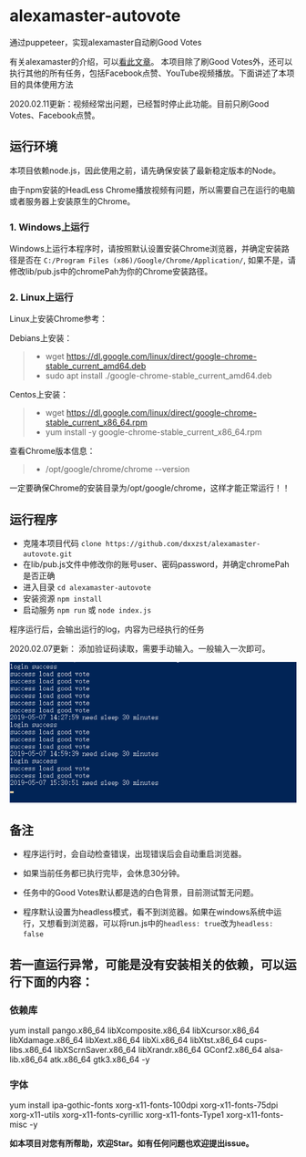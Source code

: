 # alexamaster-autovote
通过puppeteer，实现alexamaster自动刷Good Votes

有关alexamaster的介绍，可以[看此文章](https://www.youneed.win/alexamaster基本介绍，闲置vps挂机赚钱.html)。
本项目除了刷Good Votes外，还可以执行其他的所有任务，包括Facebook点赞、YouTube视频播放。下面讲述了本项目的具体使用方法
 
2020.02.11更新：视频经常出问题，已经暂时停止此功能。目前只刷Good Votes、Facebook点赞。
 
## 运行环境

本项目依赖node.js，因此使用之前，请先确保安装了最新稳定版本的Node。

由于npm安装的HeadLess Chrome播放视频有问题，所以需要自己在运行的电脑或者服务器上安装原生的Chrome。

### 1. Windows上运行
Windows上运行本程序时，请按照默认设置安装Chrome浏览器，并确定安装路径是否在 `C:/Program Files (x86)/Google/Chrome/Application/`,
如果不是，请修改lib/pub.js中的chromePah为你的Chrome安装路径。

### 2. Linux上运行
Linux上安装Chrome参考：

Debians上安装：
> * wget https://dl.google.com/linux/direct/google-chrome-stable_current_amd64.deb
> * sudo apt install ./google-chrome-stable_current_amd64.deb
	
Centos上安装：
> * wget https://dl.google.com/linux/direct/google-chrome-stable_current_x86_64.rpm 
> * yum install -y google-chrome-stable_current_x86_64.rpm

查看Chrome版本信息：
> * /opt/google/chrome/chrome --version

一定要确保Chrome的安装目录为/opt/google/chrome，这样才能正常运行！！


## 运行程序

- 克隆本项目代码 `clone https://github.com/dxxzst/alexamaster-autovote.git`
- 在lib/pub.js文件中修改你的账号user、密码password，并确定chromePah是否正确
- 进入目录 `cd alexamaster-autovote`
- 安装资源 `npm install`
- 启动服务 `npm run` 或 `node index.js`

程序运行后，会输出运行的log，内容为已经执行的任务

2020.02.07更新：	添加验证码读取，需要手动输入。一般输入一次即可。

![cmd-markdown-logo](./img/20190507154419.png)

## 备注

- 程序运行时，会自动检查错误，出现错误后会自动重启浏览器。

- 如果当前任务都已执行完毕，会休息30分钟。

- 任务中的Good Votes默认都是选的白色背景，目前测试暂无问题。

- 程序默认设置为headless模式，看不到浏览器。如果在windows系统中运行，又想看到浏览器，可以将run.js中的`headless: true`改为`headless: false`

## 若一直运行异常，可能是没有安装相关的依赖，可以运行下面的内容：
### 依赖库
yum install pango.x86_64 libXcomposite.x86_64 libXcursor.x86_64 libXdamage.x86_64 libXext.x86_64 libXi.x86_64 libXtst.x86_64 cups-libs.x86_64 libXScrnSaver.x86_64 libXrandr.x86_64 GConf2.x86_64 alsa-lib.x86_64 atk.x86_64 gtk3.x86_64 -y

### 字体
yum install ipa-gothic-fonts xorg-x11-fonts-100dpi xorg-x11-fonts-75dpi xorg-x11-utils xorg-x11-fonts-cyrillic xorg-x11-fonts-Type1 xorg-x11-fonts-misc -y

**如本项目对您有所帮助，欢迎Star。如有任何问题也欢迎提出issue。**
